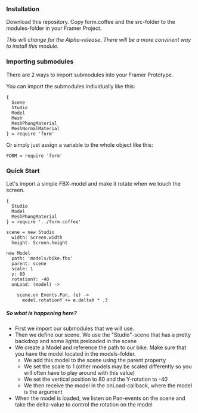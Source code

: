 ### Installation

Download this repository. Copy form.coffee and the src-folder to the modules-folder in your Framer Project.

_This will change for the Alpha-release. There will be a more convinent way to install this module._

### Importing submodules

There are 2 ways to import submodules into your Framer Prototype.

You can import the submodules individually like this:
```
{
  Scene 
  Studio 
  Model 
  Mesh
  MeshPhongMaterial
  MeshNormalMaterial
} = require 'form'
```

Or simply just assign a variable to the whole object like this:

```
FORM = require 'form'
```

### Quick Start

Let's import a simple FBX-model and make it rotate when we touch the screen.

```
{
  Studio 
  Model 
  MeshPhongMaterial
} = require '../form.coffee'

scene = new Studio
  width: Screen.width
  height: Screen.height

new Model
  path: 'models/bike.fbx'
  parent: scene
  scale: 1
  y: 80
  rotationY: -40
  onLoad: (model) ->

    scene.on Events.Pan, (e) ->
      model.rotationY += e.deltaX * .3
```

##### So what is happening here?
- First we import our submodules that we will use.
- Then we define our scene. We use the "Studio"-scene that has a pretty backdrop and some lights preloaded in the scene
- We create a Model and reference the path to our bike. Make sure that you have the model located in the models-folder.
  - We add this model to the scene using the parent property
  - We set the scale to 1 (other models may be scaled differently so you will often have to play around with this value)
  - We set the vertical position to 80 and the Y-rotation to -40
  - We then receive the model in the onLoad-callback, where the model is the argument
- When the model is loaded, we listen on Pan-events on the scene and take the delta-value to control the rotation on the model
